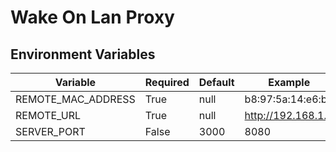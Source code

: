 # Wake On Lan Proxy

## Environment Variables

| Variable           | Required | Default | Example            |
| ------------------ | -------- | ------- | ------------------ |
| REMOTE_MAC_ADDRESS | True     | null    | b8:97:5a:14:e6:b8  |
| REMOTE_URL         | True     | null    | http://192.168.1.2 |
| SERVER_PORT        | False    | 3000    | 8080               |
